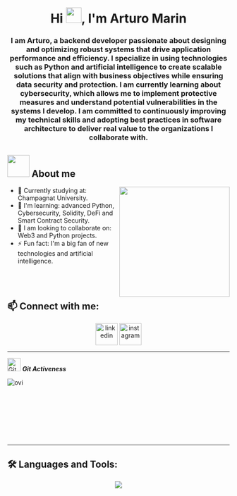 
<h1 align="center">Hi <img src="https://media.giphy.com/media/hvRJCLFzcasrR4ia7z/giphy.gif" width="35">, I'm Arturo Marin</h1>
<h3 align="center">I am Arturo, a backend developer passionate about designing and optimizing robust systems that drive application performance and efficiency. I specialize in using technologies such as Python and artificial intelligence to create scalable solutions that align with business objectives while ensuring data security and protection. I am currently learning about cybersecurity, which allows me to implement protective measures and understand potential vulnerabilities in the systems I develop. I am committed to continuously improving my technical skills and adopting best practices in software architecture to deliver real value to the organizations I collaborate with.</h3>

## <picture><img src = "https://github.com/7oSkaaa/7oSkaaa/blob/main/Images/about_me.gif?raw=true" width = 50px></picture> About me
<picture> <img align="right" src="https://github.com/7oSkaaa/7oSkaaa/blob/main/Images/Right_Side.gif?raw=true" width = 250px></picture>

- 🔭 Currently studying at: Champagnat University.
- 🌱 I'm learning: advanced Python, Cybersecurity, Solidity, DeFi and Smart Contract Security.
- 👯 I am looking to collaborate on: Web3 and Python projects.
- ⚡ Fun fact: I'm a big fan of new technologies and artificial intelligence.
<br><br><br><br>

## 📫 Connect with me:
<p align="center">
<a href="https://www.linkedin.com/in/arturo-marin-bosquet-9b9444211/" target="blank"><img align="center" src="https://user-images.githubusercontent.com/88904952/234979284-68c11d7f-1acc-4f0c-ac78-044e1037d7b0.png" alt="linkedin" height="50" width="50" /></a>
<!--<a href="https://twitter.com/1010nishant" target="blank"><img align="center" src="https://user-images.githubusercontent.com/88904952/234980676-61bfb021-ecc8-48f7-88e6-34c1b06c4a58.png" alt="twitter" height="50" width="50" /></a> -->
<a href="https://www.instagram.com/artumarin/" target="blank"><img align="center" src="https://user-images.githubusercontent.com/88904952/234981169-2dd1e58f-4b7e-468c-8213-034ba62156c3.png" alt="instagram" height="50" width="50" /></a>
<!--<a href="https://discordapp.com/users/957722095381540874" target="blank"><img align="center" src="https://user-images.githubusercontent.com/88904952/234982627-019fd336-6248-453c-9b05-97c13fd1d207.png" alt="discord" height="50" width="50" /></a>-->
  
</p>

---
 <img src="https://media.giphy.com/media/W5eoZHPpUx9sapR0eu/giphy.gif" width="30px" alt="Git"/>&nbsp;<i><b>Git Activeness</b></i></p>
 
<p><img align="left" src="https://github-readme-stats.vercel.app/api/top-langs/?username=artumarinn&theme=vue-dark&show_icons=true&hide_border=true&layout=compact" alt="ovi" /></p>

<br><br><br><br><br><br><br><br>

---

## 🛠️ Languages and Tools:
<!--tech stack icons-->
<p align="center">
  <a href="https://skillicons.dev">
    <img src="https://skillicons.dev/icons?i=c,php,git,css,discord,postgres,figma,github,html,java,js,linux,md,mongodb,mysql,nextjs,nodejs,postman,py,pycharm,redhat,solidity,django,flask,go,notion,ts,vscode&perline=14" />
  </a>
</p>
</p>
